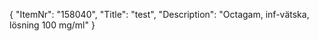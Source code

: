 {
  "ItemNr": "158040",
  "Title": "test",
  "Description": "Octagam, inf-vätska, lösning 100 mg/ml"
}
